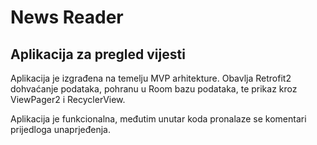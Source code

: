 # News Reader

## Aplikacija za pregled vijesti

Aplikacija je izgrađena na temelju MVP arhitekture. Obavlja Retrofit2 dohvaćanje podataka, pohranu u Room bazu podataka, te prikaz kroz ViewPager2 i RecyclerView.

Aplikacija je funkcionalna, međutim unutar koda pronalaze se komentari prijedloga unaprjeđenja.
